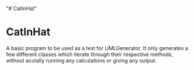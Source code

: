 "# CatInHat" 
# CatInHat
A basic program to be used as a test for UMLGenerator.  It only generates a few different classes which iterate through their respective methods, without acutally running any calculations or giving any output.
